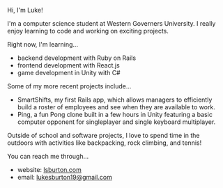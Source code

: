 Hi, I'm Luke!

I'm a computer science student at Western Governers University. I really enjoy learning to code and working on exciting projects.


Right now, I'm learning...
- backend development with Ruby on Rails 
- frontend development with React.js 
- game development in Unity with C#


Some of my more recent projects include...
- SmartShifts, my first Rails app, which allows managers to efficiently build a roster of employees and see when they are available to work.
- Ping, a fun Pong clone built in a few hours in Unity featuring a basic computer opponent for singleplayer and single keyboard multiplayer.

Outside of school and software projects, I love to spend time in the outdoors with activities like backpacking, rock climbing, and tennis!


You can reach me through...
- website: [lsburton.com](lsburton.com)
- email: lukesburton19@gmail.com
